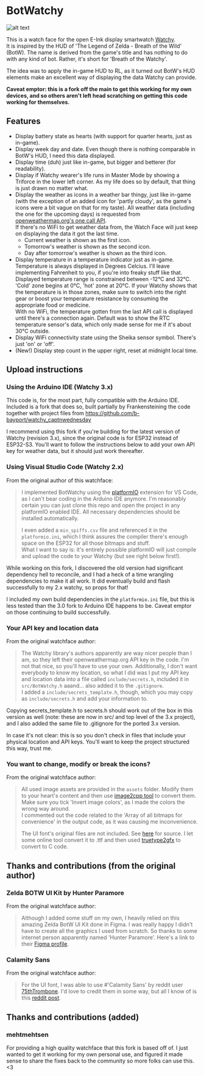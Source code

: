 # BotWatchy

![alt text](watchface.gif "This is what you will get")

This is a watch face for the open E-Ink display smartwatch [Watchy](https://watchy.sqfmi.com/).  
It is inspired by the HUD of 'The Legend of Zelda - Breath of the Wild' (BotW). The name is derived from the game's title and has nothing to do with any kind of bot. Rather, it's short for 'Breath of the Watchy'.

The idea was to apply the in-game HUD to RL, as it turned out BotW's HUD elements make an excellent way of displaying the data Watchy can provide.

**Caveat emptor: this is a fork off the main to get this working for my own devices, and so others aren't left head scratching on getting this code working for themselves.**

## Features

- Display battery state as hearts (with support for quarter hearts, just as in-game).
- Display week day and date. Even though there is nothing comparable in BotW's HUD, I need this data displayed.
- Display time (duh) just like in-game, but bigger and betterer (for readability).
- Display if Watchy wearer's life runs in Master Mode by showing a Triforce in the lower left corner. As my life does so by default, that thing is just drawn no matter what.
- Display the weather as icons in a weather bar thingy, just like in-game (with the exception of an added icon for 'partly cloudy', as the game's icons were a bit vague on that for my taste). All weather data (including the one for the upcoming days) is requested from [openweathermap.org's one call API](https://openweathermap.org/api/one-call-api).  
If there's no WiFi to get weather data from, the Watch Face will just keep on displaying the data it got the last time.
  - Current weather is shown as the first icon.
  - Tomorrow's weather is shown as the second icon.
  - Day after tomorrow's weather is shown as the third icon.
- Display temperature in a temperature indicator just as in-game. Temperature is always displayed in Degrees Celcius. I'll leave implementing Fahrenheit to you, if you're into freaky stuff like that.  
Displayed temperature range is constrained between -12°C and 32°C.  
'Cold' zone begins at 0°C, 'hot' zone at 20°C. If your Watchy shows that the temperature is in those zones, make sure to switch into the right gear or boost your temperature resistance by consuming the appropriate food or medicine.  
With no WiFi, the temperature gotten from the last API call is displayed until there's a connection again. Default was to show the RTC temperature sensor's data, which only made sense for me if it's about 30°C outside.
- Display WiFi connectivity state using the Sheika sensor symbol. There's just 'on' or 'off'.
- (New!) Display step count in the upper right, reset at midnight local time.

## Upload instructions

### Using the Arduino IDE (Watchy 3.x)

This code is, for the most part, fully compatible with the Arduino IDE. Included is a fork that does so, built partially by Frankensteining the code together with project files from https://github.com/b-bayport/watchy_captnwednesday

I recommend using this fork if you're building for the latest version of Watchy (revision 3.x), since the original code is for ESP32 instead of ESP32-S3. You'll want to follow the instructions below to add your own API key for weather data, but it should just work thereafter. 

### Using Visual Studio Code (Watchy 2.x)

From the original author of this watchface:

> I implemented BotWatchy using the [platformIO](https://platformio.org/) extension for VS Code, as I can't bear coding in the Arduino IDE anymore. I'm reasonably certain you can just clone this repo and open the project in any platformIO enabled IDE. All necessary dependencies should be installed automatically.  
>
> I even added a `min_spiffs.csv` file and referenced it in the `platformio.ini`, which I think assures the compiler there's enough space on the ESP32 for all those bitmaps and stuff.  
> What I want to say is: it's entirely possible platformIO will just compile and upload the code to your Watchy (but see right below first!).

While working on this fork, I discovered the old version had significant dependency hell to reconcile, and I had a heck of a time wrangling dependencies to make it all work. It did eventually build and flash successfully to my 2.x watchy, so props for that!

I included my own build dependencies in the `platformio.ini` file, but this is less tested than the 3.0 fork to Arduino IDE happens to be. Caveat emptor on those continuing to build successfully.

### Your API key and location data

From the original watchface author:

> The Watchy library's authors apparently are way nicer people than I am, so they left their openweathermap.org API key in the code. I'm not that nice, so you'll have to use your own. Additionally, I don't want everybody to know my location, so what I did was I put my API key and location data into a file called `include/secrets.h`, included it in `src/BotWatchy.h` aaand... also added it to the `.gitignore`.  
> I added a `include/secrets_template.h`, though, which you may copy as `include/secrets.h` and add your information to.

Copying secrets_template.h to secrets.h should work out of the box in this version as well (note: these are now in src/ and top level of the 3.x project), and I also added the same file to .gitignore for the ported 3.x version.

In case it's not clear: this is so you don't check in files that include your physical location and API keys. You'll want to keep the project structured this way, trust me.

### You want to change, modify or break the icons?

From the original watchface author:

> All used image assets are provided in the `assets` folder. Modify them to your heart's content and then use [image2cpp tool](http://javl.github.io/image2cpp/) to convert them. Make sure you tick 'Invert image colors', as I made the colors the wrong way around.  
> I commented out the code related to the 'Array of all bitmaps for convenience' in the output code, as it was causing me inconvenience.
>
> The UI font's original files are not included. See [here](https://www.reddit.com/r/zelda/comments/5txuba/breath_of_the_wild_ui_font/) for source. I let some online tool convert it to .ttf and then used [truetype2gfx](https://rop.nl/truetype2gfx/) to convert to C code.

## Thanks and contributions (from the original author)

### Zelda BOTW UI Kit by Hunter Paramore

From the original watchface author:
> Although I added some stuff on my own, I heavily relied on this amazing Zelda BotW UI Kit done in Figma. I was really happy I didn't have to create all the graphics I used from scratch. So thanks to some internet person apparently named 'Hunter Paramore'. Here's a link to their [Figma profile](https://www.figma.com/@hparamore).

### Calamity Sans

From the original watchface author:
> For the UI font, I was able to use #'Calamity Sans' by reddit user [75thTrombone](https://www.reddit.com/user/75thTrombone/). I'd love to credit them in some way, but all I know of is this [reddit post](https://www.reddit.com/r/zelda/comments/5txuba/breath_of_the_wild_ui_font/).

## Thanks and contributions (added)
### mehtmehtsen

For providing a high quality watchface that this fork is based off of. I just wanted to get it working for my own personal use, and figured it made sense to share the fixes back to the community so more folks can use this. <3
